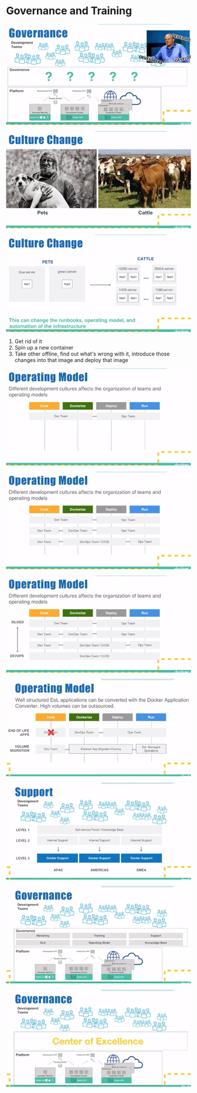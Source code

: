 # Governance and Training



![](../../../../../.gitbook/assets/image%20%2812%29.png)

![](../../../../../.gitbook/assets/image%20%2861%29.png)

![Do NOT patch/troubleshoot containers](../../../../../.gitbook/assets/image%20%28125%29.png)

1. Get rid of it
2. Spin up a new container
3. Take other offline, find out what's wrong with it, introduce those changes into that image and deploy that image

![when add containerization will add a new step](../../../../../.gitbook/assets/image%20%28123%29.png)

![](../../../../../.gitbook/assets/image%20%2850%29.png)

![](../../../../../.gitbook/assets/image%20%28103%29.png)

![](../../../../../.gitbook/assets/image%20%2848%29.png)

![](../../../../../.gitbook/assets/image%20%2838%29.png)

![](../../../../../.gitbook/assets/image%20%28122%29.png)

![](../../../../../.gitbook/assets/image%20%2824%29.png)

